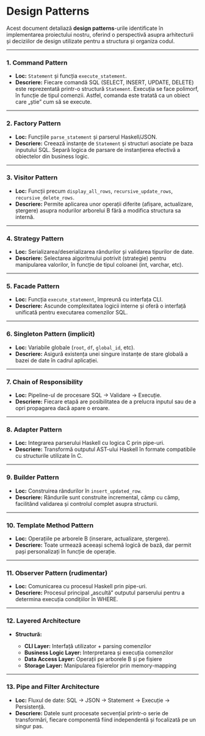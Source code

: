 # Design Patterns

Acest document detaliază **design patterns**-urile identificate în implementarea proiectului nostru, oferind o perspectivă asupra arhitecturii și deciziilor de design utilizate pentru a structura și organiza codul.

---

### 1. **Command Pattern**

- **Loc:** `Statement` și funcția `execute_statement`.
- **Descriere:** Fiecare comandă SQL (SELECT, INSERT, UPDATE, DELETE) este reprezentată printr-o structură `Statement`. Execuția se face polimorf, în funcție de tipul comenzii. Astfel, comanda este tratată ca un obiect care „știe” cum să se execute.

---

### 2. **Factory Pattern**

- **Loc:** Funcțiile `parse_statement` și parserul Haskell/JSON.
- **Descriere:** Creează instanțe de `Statement` și structuri asociate pe baza inputului SQL. Separă logica de parsare de instanțierea efectivă a obiectelor din business logic.

---

### 3. **Visitor Pattern**

- **Loc:** Funcții precum `display_all_rows`, `recursive_update_rows`, `recursive_delete_rows`.
- **Descriere:** Permite aplicarea unor operații diferite (afișare, actualizare, ștergere) asupra nodurilor arborelui B fără a modifica structura sa internă.

---

### 4. **Strategy Pattern**

- **Loc:** Serializarea/deserializarea rândurilor și validarea tipurilor de date.
- **Descriere:** Selectarea algoritmului potrivit (strategie) pentru manipularea valorilor, în funcție de tipul coloanei (int, varchar, etc).

---

### 5. **Facade Pattern**

- **Loc:** Funcția `execute_statement`, împreună cu interfața CLI.
- **Descriere:** Ascunde complexitatea logicii interne și oferă o interfață unificată pentru executarea comenzilor SQL.

---

### 6. **Singleton Pattern (implicit)**

- **Loc:** Variabile globale (`root`, `df`, `global_id`, etc).
- **Descriere:** Asigură existența unei singure instanțe de stare globală a bazei de date în cadrul aplicației.

---

### 7. **Chain of Responsibility**

- **Loc:** Pipeline-ul de procesare SQL → Validare → Execuție.
- **Descriere:** Fiecare etapă are posibilitatea de a prelucra inputul sau de a opri propagarea dacă apare o eroare.

---

### 8. **Adapter Pattern**

- **Loc:** Integrarea parserului Haskell cu logica C prin pipe-uri.
- **Descriere:** Transformă outputul AST-ului Haskell în formate compatibile cu structurile utilizate în C.

---

### 9. **Builder Pattern**

- **Loc:** Construirea rândurilor în `insert_updated_row`.
- **Descriere:** Rândurile sunt construite incremental, câmp cu câmp, facilitând validarea și controlul complet asupra structurii.

---

### 10. **Template Method Pattern**

- **Loc:** Operațiile pe arborele B (inserare, actualizare, ștergere).
- **Descriere:** Toate urmează aceeași schemă logică de bază, dar permit pași personalizați în funcție de operație.

---

### 11. **Observer Pattern (rudimentar)**

- **Loc:** Comunicarea cu procesul Haskell prin pipe-uri.
- **Descriere:** Procesul principal „ascultă” outputul parserului pentru a determina execuția condițiilor în WHERE.

---

### 12. **Layered Architecture**

- **Structură:**

  - **CLI Layer:** Interfață utilizator + parsing comenzilor
  - **Business Logic Layer:** Interpretarea și execuția comenzilor
  - **Data Access Layer:** Operații pe arborele B și pe fișiere
  - **Storage Layer:** Manipularea fișierelor prin memory-mapping

---

### 13. **Pipe and Filter Architecture**

- **Loc:** Fluxul de date: SQL → JSON → Statement → Execuție → Persistență.
- **Descriere:** Datele sunt procesate secvențial printr-o serie de transformări, fiecare componentă fiind independentă și focalizată pe un singur pas.
